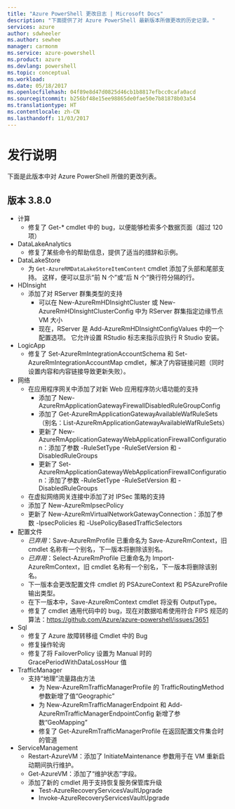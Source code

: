 ```yaml
---
title: "Azure PowerShell 更改日志 | Microsoft Docs"
description: "下面提供了对 Azure PowerShell 最新版本所做更改的历史记录。"
services: azure
author: sdwheeler
ms.author: sewhee
manager: carmonm
ms.service: azure-powershell
ms.product: azure
ms.devlang: powershell
ms.topic: conceptual
ms.workload: 
ms.date: 05/18/2017
ms.openlocfilehash: 04f89e8d47d0825d46cb1b8817efbcc0cafa0acd
ms.sourcegitcommit: b256bf48e15ee98865de0fae50e7b81878b03a54
ms.translationtype: HT
ms.contentlocale: zh-CN
ms.lasthandoff: 11/03/2017
---
```

# <a name="release-notes"></a>发行说明

下面是此版本中对 Azure PowerShell 所做的更改列表。

## <a name="version-380"></a>版本 3.8.0
* 计算
  - 修复了 Get-* cmdlet 中的 bug，以便能够检索多个数据页面（超过 120 项）
* DataLakeAnalytics
  - 修复了某些命令的帮助信息，提供了适当的措辞和示例。
* DataLakeStore
  - 为 `Get-AzureRMDataLakeStoreItemContent` cmdlet 添加了头部和尾部支持。 这样，便可以显示“前 N 个”或“后 N 个”换行符分隔的行。
* HDInsight
  - 添加了对 RServer 群集类型的支持
    + 可以在 New-AzureRmHDInsightCluster 或 New-AzureRmHDInsightClusterConfig 中为 RServer 群集指定边缘节点 VM 大小
    + 现在，RServer 是 Add-AzureRmHDInsightConfigValues 中的一个配置选项。 它允许设置 RStudio 标志来指示应执行 R Studio 安装。
* LogicApp
  - 修复了 Set-AzureRmIntegrationAccountSchema 和 Set-AzureRmIntegrationAccountMap cmdlet，解决了内容链接问题（同时设置内容和内容链接导致更新失败）。
* 网络
  - 在应用程序网关中添加了对新 Web 应用程序防火墙功能的支持
    + 添加了 New-AzureRmApplicationGatewayFirewallDisabledRuleGroupConfig
    + 添加了 Get-AzureRmApplicationGatewayAvailableWafRuleSets（别名：List-AzureRmApplicationGatewayAvailableWafRuleSets）
    + 更新了 New-AzureRmApplicationGatewayWebApplicationFirewallConfiguration：添加了参数 -RuleSetType -RuleSetVersion 和 -DisabledRuleGroups
    + 更新了 Set-AzureRmApplicationGatewayWebApplicationFirewallConfiguration：添加了参数 -RuleSetType -RuleSetVersion 和 -DisabledRuleGroups
  - 在虚拟网络网关连接中添加了对 IPSec 策略的支持
  - 添加了 New-AzureRmIpsecPolicy
  - 更新了 New-AzureRmVirtualNetworkGatewayConnection：添加了参数 -IpsecPolicies 和 -UsePolicyBasedTrafficSelectors
* 配置文件
  - *已弃用*：Save-AzureRmProfile 已重命名为 Save-AzureRmContext，旧 cmdlet 名称有一个别名，下一版本将删除该别名。
  - *已弃用*：Select-AzureRmProfile 已重命名为 Import-AzureRmContext，旧 cmdlet 名称有一个别名，下一版本将删除该别名。
  - 下一版本会更改配置文件 cmdlet 的 PSAzureContext 和 PSAzureProfile 输出类型。
  - 在下一版本中，Save-AzureRmContext cmdlet 将没有 OutputType。
  - 修复了 cmdlet 通用代码中的 bug，现在对数据哈希使用符合 FIPS 规范的算法：https://github.com/Azure/azure-powershell/issues/3651
* Sql
  - 修复了 Azure 故障转移组 Cmdlet 中的 Bug
  - 修复操作轮询
  - 修复了将 FailoverPolicy 设置为 Manual 时的 GracePeriodWithDataLossHour 值
* TrafficManager
  - 支持“地理”流量路由方法
    + 为 New-AzureRmTrafficManagerProfile 的 TrafficRoutingMethod 参数新增了值“Geographic”
    + 为 New-AzureRmTrafficManagerEndpoint 和 Add-AzureRmTrafficManagerEndpointConfig 新增了参数“GeoMapping”
    + 修复了 Get-AzureRmTrafficManagerProfile 在返回配置文件集合时的管道
* ServiceManagement
  - Restart-AzureVM：添加了 InitiateMaintenance 参数用于在 VM 重新启动期间执行维护。
  - Get-AzureVM：添加了“维护状态”字段。
  - 添加了新的 cmdlet 用于支持恢复服务保管库升级
    + Test-AzureRecoveryServicesVaultUpgrade
    + Invoke-AzureRecoveryServicesVaultUpgrade
